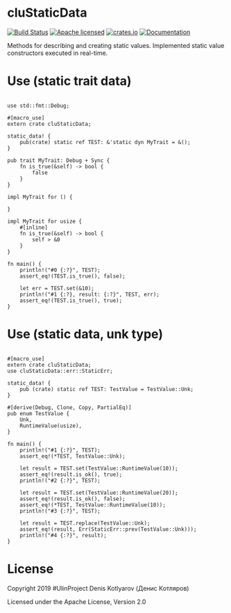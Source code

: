 # cluStaticData
[![Build Status](https://travis-ci.org/clucompany/cluStaticData.svg?branch=master)](https://travis-ci.org/clucompany/cluStaticData)
[![Apache licensed](https://img.shields.io/badge/license-Apache%202.0-blue.svg)](./LICENSE)
[![crates.io](http://meritbadge.herokuapp.com/cluStaticData)](https://crates.io/crates/cluStaticData)
[![Documentation](https://docs.rs/cluStaticData/badge.svg)](https://docs.rs/cluStaticData)

Methods for describing and creating static values. Implemented static value constructors executed in real-time.

# Use (static trait data)

```

use std::fmt::Debug;

#[macro_use]
extern crate cluStaticData;

static_data! {
	pub(crate) static ref TEST: &'static dyn MyTrait = &();
}

pub trait MyTrait: Debug + Sync {
	fn is_true(&self) -> bool {
		false
	}
}

impl MyTrait for () {
	
}

impl MyTrait for usize {
	#[inline]
	fn is_true(&self) -> bool {
		self > &0
	}
}

fn main() {
	println!("#0 {:?}", TEST);
	assert_eq!(TEST.is_true(), false);
	
	let err = TEST.set(&10);
	println!("#1 {:?}, result: {:?}", TEST, err);
	assert_eq!(TEST.is_true(), true);
}
```

# Use (static data, unk type)

```

#[macro_use]
extern crate cluStaticData;
use cluStaticData::err::StaticErr;

static_data! {
	pub (crate) static ref TEST: TestValue = TestValue::Unk;
}

#[derive(Debug, Clone, Copy, PartialEq)]
pub enum TestValue {
	Unk,
	RuntimeValue(usize),
}

fn main() {
	println!("#1 {:?}", TEST);
	assert_eq!(*TEST, TestValue::Unk);
	
	let result = TEST.set(TestValue::RuntimeValue(10));
	assert_eq!(result.is_ok(), true);
	println!("#2 {:?}", TEST);
	
	let result = TEST.set(TestValue::RuntimeValue(20));
	assert_eq!(result.is_ok(), false);
	assert_eq!(*TEST, TestValue::RuntimeValue(10));
	println!("#3 {:?}", TEST);
	
	let result = TEST.replace(TestValue::Unk);
	assert_eq!(result, Err(StaticErr::prev(TestValue::Unk)));
	println!("#4 {:?}", result);
}
```

# License

Copyright 2019 #UlinProject Denis Kotlyarov (Денис Котляров)

Licensed under the Apache License, Version 2.0
